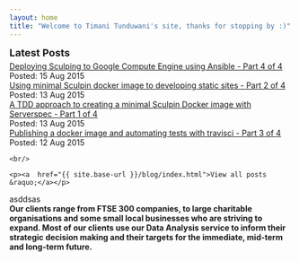 ```yaml
---
layout: home
title: "Welcome to Timani Tunduwani's site, thanks for stopping by :)"
---
```



<div class="mdl-grid">
<div class="mdl-cell mdl-cell--4-col">
  <h4 class="widget-title"  style=" font-size: 18px;margin-bottom: 5px; margin-top: 10px;">Latest Posts</h4>
  <article>
    <div>
      <a href="/2015/08/15/deplpoying-sculpin-to-google-compute-with-ansible/" class="post-title-archive">Deploying Sculping to Google Compute Engine using Ansible - Part 4 of 4</a>
    </div>
    <div class="mdl-color-text--grey-800">
      Posted: 15 Aug 2015
    </div>
  </article>
  <article>
    <div>
      <a href="/2015/08/13/creating-a-minimal-sculpin-docker-image/" class="post-title-archive">Using minimal Sculpin docker image to developing static sites - Part 2 of 4</a>
    </div>
    <div class="mdl-color-text--grey-800">
      Posted: 13 Aug 2015
    </div>
  </article>
  <article>
    <div>
      <a href="/2015/08/13/a-tdd-approach-to-creating-a-minimal-sculpin-docker-image-with-serverspec/" class="post-title-archive">A TDD approach to creating a minimal Sculpin Docker image with Serverspec - Part 1 of 4</a>
    </div>
    <div class="mdl-color-text--grey-800">
      Posted: 13 Aug 2015
    </div>
  </article>
  <article>
    <div>
    <a href="/2015/08/12/publishing-a-docker-image-and-automating-tests-with-circleci/" class="post-title-archive">Publishing a docker image and automating tests with travisci - Part 3 of 4</a>
    </div>
    <div class="mdl-color-text--grey-800">
    Posted: 12 Aug 2015
    </div>
  </article>

    <br/>

    <p><a  href="{{ site.base-url }}/blog/index.html">View all posts &raquo;</a></p>
  </div>
  <div class="mdl-cell mdl-cell--4-col">
    asddsas
  </div>
  <div class="mdl-cell mdl-cell--4-col">
      <div class="demo-crumbs">
        <b> Our clients range from FTSE 300 companies, to large charitable organisations and some small local businesses who are striving to expand. Most of our clients use our Data Analysis service to inform their strategic decision making and their targets for the immediate, mid-term and long-term future.</b>
      </div>
  </div>
  </div>

